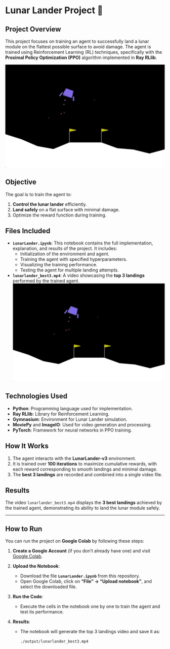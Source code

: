 # **Lunar Lander Project 🚀**

## **Project Overview**
This project focuses on training an agent to successfully land a lunar module on the flattest possible surface to avoid damage. The agent is trained using Reinforcement Learning (RL) techniques, specifically with the **Proximal Policy Optimization (PPO)** algorithm implemented in **Ray RLlib**.

![Lunar Lander](./thumbnail.png)

## **Objective**
The goal is to train the agent to:
1. **Control the lunar lander** efficiently.
2. **Land safely** on a flat surface with minimal damage.
3. Optimize the reward function during training.

## **Files Included**
- **`LunarLander.ipynb`**: This notebook contains the full implementation, explanation, and results of the project. It includes:
  - Initialization of the environment and agent.
  - Training the agent with specified hyperparameters.
  - Visualizing the training performance.
  - Testing the agent for multiple landing attempts.
- **`lunarlander_best3.mp4`**: A video showcasing the **top 3 landings** performed by the trained agent.
[![Top 3 Landings Video](./thumbnail.png)](./lunarlander_best3.mp4)

## **Technologies Used**
- **Python**: Programming language used for implementation.
- **Ray RLlib**: Library for Reinforcement Learning.
- **Gymnasium**: Environment for Lunar Lander simulation.
- **MoviePy** and **ImageIO**: Used for video generation and processing.
- **PyTorch**: Framework for neural networks in PPO training.

## **How It Works**
1. The agent interacts with the **LunarLander-v3** environment.
2. It is trained over **100 iterations** to maximize cumulative rewards, with each reward corresponding to smooth landings and minimal damage.
3. The **best 3 landings** are recorded and combined into a single video file.

## **Results**
The video `lunarlander_best3.mp4` displays the **3 best landings** achieved by the trained agent, demonstrating its ability to land the lunar module safely.

---

## **How to Run**  
You can run the project on **Google Colab** by following these steps:

1. **Create a Google Account** (if you don’t already have one) and visit [Google Colab](https://colab.research.google.com/).

2. **Upload the Notebook**:
   - Download the file **`LunarLander.ipynb`** from this repository.
   - Open Google Colab, click on **“File” → “Upload notebook”**, and select the downloaded file.

3. **Run the Code**:
   - Execute the cells in the notebook one by one to train the agent and test its performance.

4. **Results**:
   - The notebook will generate the top 3 landings video and save it as:
     ```
     ./output/lunarlander_best3.mp4
     ```